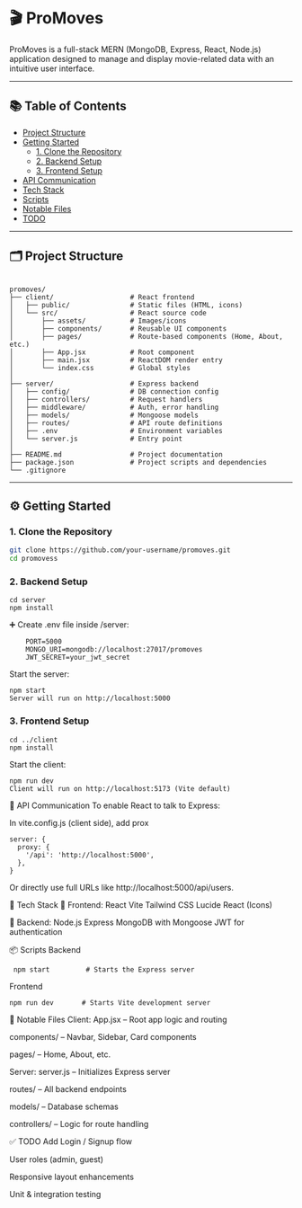 # 🎬 ProMoves

ProMoves is a full-stack MERN (MongoDB, Express, React, Node.js) application designed to manage and display movie-related data with an intuitive user interface.

---


## 📚 Table of Contents

- [Project Structure](#project-structure)
- [Getting Started](#getting-started)
  - [1. Clone the Repository](#1-clone-the-repository)
  - [2. Backend Setup](#2-backend-setup)
  - [3. Frontend Setup](#3-frontend-setup)
- [API Communication](#api-communication)
- [Tech Stack](#tech-stack)
- [Scripts](#scripts)
- [Notable Files](#notable-files)
- [TODO](#todo)


---

## 🗂️ Project Structure
```

promoves/
├── client/                   # React frontend
│   ├── public/               # Static files (HTML, icons)
│   └── src/                  # React source code
│       ├── assets/           # Images/icons
│       ├── components/       # Reusable UI components
│       ├── pages/            # Route-based components (Home, About, etc.)
│       ├── App.jsx           # Root component
│       ├── main.jsx          # ReactDOM render entry
│       └── index.css         # Global styles
│
├── server/                   # Express backend
│   ├── config/               # DB connection config
│   ├── controllers/          # Request handlers
│   ├── middleware/           # Auth, error handling
│   ├── models/               # Mongoose models
│   ├── routes/               # API route definitions
│   ├── .env                  # Environment variables
│   └── server.js             # Entry point
│
├── README.md                 # Project documentation
├── package.json              # Project scripts and dependencies
└── .gitignore
```
---

## ⚙️ Getting Started

### 1. Clone the Repository

```bash
git clone https://github.com/your-username/promoves.git
cd promovess
```
### 2. Backend Setup
   ```
   cd server
   npm install
```
➕ Create .env file inside /server:
```
    PORT=5000
    MONGO_URI=mongodb://localhost:27017/promoves
    JWT_SECRET=your_jwt_secret
```
Start the server:
```
npm start
Server will run on http://localhost:5000
```
### 3. Frontend Setup
```
cd ../client
npm install
```
Start the client:
```
npm run dev
Client will run on http://localhost:5173 (Vite default)
```
🔗 API Communication
To enable React to talk to Express:

In vite.config.js (client side), add prox
```
server: {
  proxy: {
    '/api': 'http://localhost:5000',
  },
}
```
Or directly use full URLs like http://localhost:5000/api/users.

🧩 Tech Stack
🔹 Frontend:
    React
    Vite
    Tailwind CSS
    Lucide React (Icons)

🔹 Backend:
    Node.js
    Express
    MongoDB with Mongoose
    JWT for authentication

📦 Scripts
  Backend

 ```
  npm start         # Starts the Express server
```
Frontend
```
npm run dev       # Starts Vite development server
```
📁 Notable Files
Client:
App.jsx – Root app logic and routing

components/ – Navbar, Sidebar, Card components

pages/ – Home, About, etc.

Server:
server.js – Initializes Express server

routes/ – All backend endpoints

models/ – Database schemas

controllers/ – Logic for route handling

✅ TODO
 Add Login / Signup flow

 User roles (admin, guest)

 Responsive layout enhancements

 Unit & integration testing

